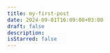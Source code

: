 ```yaml
---
title: my-first-post
date: 2024-09-01T16:09:08+03:00
draft: false
description: 
isStarred: false
---
```

